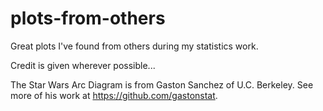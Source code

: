 # plots-from-others
Great plots I've found from others during my statistics work.

Credit is given wherever possible...

The Star Wars Arc Diagram is from Gaston Sanchez of U.C. Berkeley.  See more of his work at https://github.com/gastonstat.
